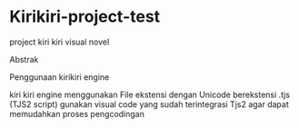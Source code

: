 # Kirikiri-project-test
project kiri kiri visual novel

Abstrak

Penggunaan kirikiri engine

kiri kiri engine menggunakan File ekstensi dengan Unicode berekstensi .tjs (TJS2 script)
gunakan visual code yang sudah terintegrasi Tjs2 agar dapat memudahkan proses pengcodingan

